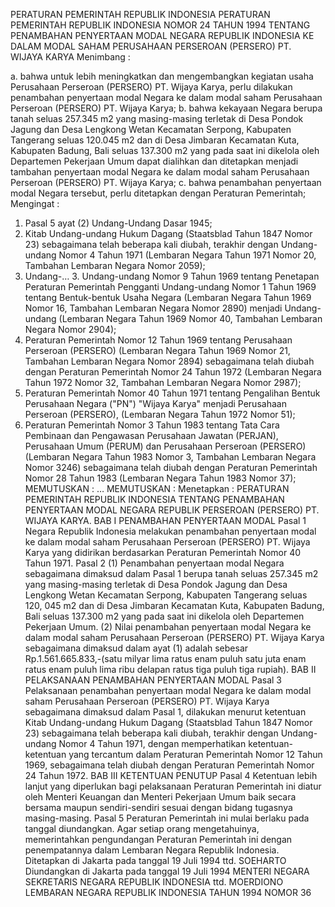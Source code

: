  PERATURAN PEMERINTAH REPUBLIK INDONESIA PERATURAN PEMERINTAH REPUBLIK INDONESIA NOMOR 24 TAHUN 1994 TENTANG PENAMBAHAN PENYERTAAN MODAL NEGARA REPUBLIK INDONESIA KE DALAM MODAL SAHAM PERUSAHAAN PERSEROAN (PERSERO) PT. WIJAYA KARYA
Menimbang :

a. bahwa untuk lebih meningkatkan dan mengembangkan kegiatan usaha Perusahaan Perseroan (PERSERO) PT. Wijaya Karya, perlu dilakukan penambahan penyertaan modal Negara ke dalam modal saham Perusahaan Perseroan (PERSERO) PT. Wijaya Karya;
b. bahwa kekayaan Negara berupa tanah seluas 257.345 m2 yang masing-masing terletak di Desa Pondok Jagung dan Desa Lengkong Wetan Kecamatan Serpong, Kabupaten Tangerang seluas 120.045 m2 dan di Desa Jimbaran Kecamatan Kuta, Kabupaten Badung, Bali seluas 137.300 m2 yang pada saat ini dikelola oleh Departemen Pekerjaan Umum dapat dialihkan dan ditetapkan menjadi tambahan penyertaan modal Negara ke dalam modal saham Perusahaan Perseroan (PERSERO) PT. Wijaya Karya;
c. bahwa penambahan penyertaan modal Negara tersebut, perlu ditetapkan dengan Peraturan Pemerintah;
Mengingat :

1. Pasal 5 ayat (2) Undang-Undang Dasar 1945;
2. Kitab Undang-undang Hukum Dagang (Staatsblad Tahun 1847 Nomor 23) sebagaimana telah beberapa kali diubah, terakhir dengan Undang-undang Nomor 4 Tahun 1971 (Lembaran Negara Tahun 1971 Nomor 20, Tambahan Lembaran Negara Nomor 2059);
3. Undang-… 3. Undang-undang Nomor 9 Tahun 1969 tentang Penetapan Peraturan Pemerintah Pengganti Undang-undang Nomor 1 Tahun 1969 tentang Bentuk-bentuk Usaha Negara (Lembaran Negara Tahun 1969 Nomor 16, Tambahan Lembaran Negara Nomor 2890) menjadi Undang-undang (Lembaran Negara Tahun 1969 Nomor 40, Tambahan Lembaran Negara Nomor 2904);
4. Peraturan Pemerintah Nomor 12 Tahun 1969 tentang Perusahaan Perseroan (PERSERO) (Lembaran Negara Tahun 1969 Nomor 21, Tambahan Lembaran Negara Nomor 2894) sebagaimana telah diubah dengan Peraturan Pemerintah Nomor 24 Tahun 1972 (Lembaran Negara Tahun 1972 Nomor 32, Tambahan Lembaran Negara Nomor 2987);
5. Peraturan Pemerintah Nomor 40 Tahun 1971 tentang Pengalihan Bentuk Perusahaan Negara ("PN") "Wijaya Karya" menjadi Perusahaan Perseroan (PERSERO), (Lembaran Negara Tahun 1972 Nomor 51);
6. Peraturan Pemerintah Nomor 3 Tahun 1983 tentang Tata Cara Pembinaan dan Pengawasan Perusahaan Jawatan (PERJAN), Perusahaan Umum (PERUM) dan Perusahaan Perseroan (PERSERO) (Lembaran Negara Tahun 1983 Nomor 3, Tambahan Lembaran Negara Nomor 3246) sebagaimana telah diubah dengan Peraturan Pemerintah Nomor 28 Tahun 1983 (Lembaran Negara Tahun 1983 Nomor 37);
MEMUTUSKAN :
 …
MEMUTUSKAN :
 Menetapkan : PERATURAN PEMERINTAH REPUBLIK INDONESIA TENTANG PENAMBAHAN PENYERTAAN MODAL NEGARA REPUBLIK PERSEROAN (PERSERO) PT. WIJAYA KARYA.
BAB I PENAMBAHAN PENYERTAAN MODAL
Pasal 1
Negara Republik Indonesia melakukan penambahan penyertaan modal ke dalam modal saham Perusahaan Perseroan (PERSERO) PT. Wijaya Karya yang didirikan berdasarkan Peraturan Pemerintah Nomor 40 Tahun 1971.
Pasal 2
(1) Penambahan penyertaan modal Negara sebagaimana dimaksud dalam Pasal 1 berupa tanah seluas 257.345 m2 yang masing-masing terletak di Desa Pondok Jagung dan Desa Lengkong Wetan Kecamatan Serpong, Kabupaten Tangerang seluas 120, 045 m2 dan di Desa Jimbaran Kecamatan Kuta, Kabupaten Badung, Bali seluas 137.300 m2 yang pada saat ini dikelola oleh Departemen Pekerjaan Umum.
(2) Nilai penambahan penyertaan modal Negara ke dalam modal saham Perusahaan Perseroan (PERSERO) PT. Wijaya Karya sebagaimana dimaksud dalam ayat (1) adalah sebesar Rp.1.561.665.833,-(satu milyar lima ratus enam puluh satu juta enam ratus enam puluh lima ribu delapan ratus tiga puluh tiga rupiah).
BAB II PELAKSANAAN PENAMBAHAN PENYERTAAN MODAL
Pasal 3
Pelaksanaan penambahan penyertaan modal Negara ke dalam modal saham Perusahaan Perseroan (PERSERO) PT. Wijaya Karya sebagaimana dimaksud dalam Pasal 1, dilakukan menurut ketentuan Kitab Undang-undang Hukum Dagang (Staatsblad Tahun 1847 Nomor 23) sebagaimana telah beberapa kali diubah, terakhir dengan Undang-undang Nomor 4 Tahun 1971, dengan memperhatikan ketentuan-ketentuan yang tercantum dalam Peraturan Pemerintah Nomor 12 Tahun 1969, sebagaimana telah diubah dengan Peraturan Pemerintah Nomor 24 Tahun 1972.
BAB III KETENTUAN PENUTUP
Pasal 4
Ketentuan lebih lanjut yang diperlukan bagi pelaksanaan Peraturan Pemerintah ini diatur oleh Menteri Keuangan dan Menteri Pekerjaan Umum baik secara bersama maupun sendiri-sendiri sesuai dengan bidang tugasnya masing-masing.
Pasal 5
Peraturan Pemerintah ini mulai berlaku pada tanggal diundangkan.
Agar setiap orang mengetahuinya, memerintahkan pengundangan Peraturan Pemerintah ini dengan penempatannya dalam Lembaran Negara Republik Indonesia. Ditetapkan di Jakarta pada tanggal 19 Juli 1994 ttd. SOEHARTO Diundangkan di Jakarta pada tanggal 19 Juli 1994 MENTERI NEGARA SEKRETARIS NEGARA REPUBLIK INDONESIA ttd. MOERDIONO LEMBARAN NEGARA REPUBLIK INDONESIA TAHUN 1994 NOMOR 36